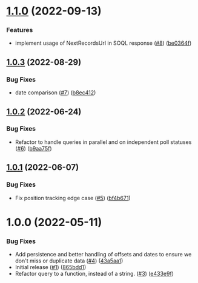 # [1.1.0](https://github.com/catalystsquad/salesforce-lightning-poller/compare/v1.0.3...v1.1.0) (2022-09-13)


### Features

* implement usage of NextRecordsUrl in SOQL response ([#8](https://github.com/catalystsquad/salesforce-lightning-poller/issues/8)) ([be0364f](https://github.com/catalystsquad/salesforce-lightning-poller/commit/be0364f24e244a6db4a55446a800c12e993f1806))

## [1.0.3](https://github.com/catalystsquad/salesforce-lightning-poller/compare/v1.0.2...v1.0.3) (2022-08-29)


### Bug Fixes

* date comparison ([#7](https://github.com/catalystsquad/salesforce-lightning-poller/issues/7)) ([b8ec412](https://github.com/catalystsquad/salesforce-lightning-poller/commit/b8ec41297288c4fee5f14d70b16f9ccf36b81016))

## [1.0.2](https://github.com/catalystsquad/repo-name/compare/v1.0.1...v1.0.2) (2022-06-24)


### Bug Fixes

* Refactor to handle queries in parallel and on independent poll statuses ([#6](https://github.com/catalystsquad/repo-name/issues/6)) ([b9aa75f](https://github.com/catalystsquad/repo-name/commit/b9aa75f27fb29b4a212d32f47d60fd00145c6435))

## [1.0.1](https://github.com/catalystsquad/repo-name/compare/v1.0.0...v1.0.1) (2022-06-07)


### Bug Fixes

* Fix position tracking edge case ([#5](https://github.com/catalystsquad/repo-name/issues/5)) ([bf4b671](https://github.com/catalystsquad/repo-name/commit/bf4b671ffc2d36ade768892eb3fba1a2263b165a))

# 1.0.0 (2022-05-11)


### Bug Fixes

* Add persistence and better handling of offsets and dates to ensure we don't miss or duplicate data ([#4](https://github.com/catalystsquad/repo-name/issues/4)) ([43a5aa1](https://github.com/catalystsquad/repo-name/commit/43a5aa1bf236ca8e9e2c708c4724ac163149360f))
* Initial release ([#1](https://github.com/catalystsquad/repo-name/issues/1)) ([865bdd1](https://github.com/catalystsquad/repo-name/commit/865bdd198042d1988bb88c393fc3f3afbac14890))
* Refactor query to a function, instead of a string. ([#3](https://github.com/catalystsquad/repo-name/issues/3)) ([e433e9f](https://github.com/catalystsquad/repo-name/commit/e433e9ff81dfceb7175e6af6e9f8450d04c0eede))
